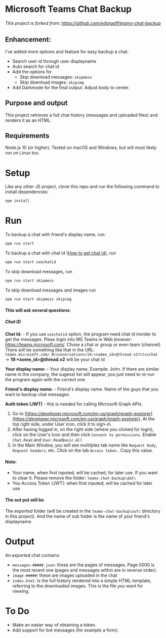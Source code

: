# Microsoft Teams Chat Backup

###### This project is forked from: https://github.com/edgraaff/teams-chat-backup

## Enhancement:

I've added more options and feature for easy backup a chat:
- Search user id through user displayname
- Auto search for chat id
- Add the options for
  - Skip download messages: `skipmess`
  - Skip download images: `skipimg`
- Add Darkmode for the final output. Adjust body to center.

## Purpose and output

This project retrieves a full chat history (messages and uploaded files) and renders it as an HTML.

## Requirements

Node.js 10 (or higher). Tested on macOS and Windows, but will most likely run on Linux too.

# Setup

Like any other JS project, clone this repo and run the following command to install dependencies:

```sh
npm install
```

# Run

To backup a chat with friend's display name, run:

```sh
npm run start 
```

To backup a chat with chat id ([How to get chat id](#Chat-ID)), run

```sh
npm run start usechatid
```

To skip download messages, run

```sh
npm run start skipmess
```

To skip download messages and images run

```sh
npm run start skipmess skipimg
```

#### This will ask several questions:
##### Chat ID
**Chat Id:** - If you use `usechatid` option, the program need chat id inorder to get the messages. Pleas login into MS Teams in Web browser: https://teams.microsoft.com/. Chose a chat or group or even team (channel)
There will be something like that in the URL: `teams.microsoft.com/_#/conversations/19:<somee_id>@thread.v2?ctx=chat` -> **19:<some_id>@thread.v2** will be your chat id

**Your display name:** - Your display name. Example: John. If there are similar name in the company, the sugesst list will appear, you just need to re-run the program again with the correct one.

**Friend's display name:** - Friend's display name. Name of the guys that you want to backup chat messages.

**Auth token (JWT)** - this is needed for calling Microsoft Graph APIs.

1. Go to [https://developer.microsoft.com/en-us/graph/graph-explorer](https://developer.microsoft.com/en-us/graph/graph-explorer). At the top right side, under User icon, click it to sign-in.
2. After having logged in, on the right side (where you clicked for login), click on the User's Icon and then click `Consent to permissions`. Enable `Chat.Read` and `User.ReadBasic.All`
3. In the Main Window, you will see multilples tab name like `Request body`, `Request headers`, etc. Click on the tab `Access token` . Copy this value. 

#### Note:
- Your name, when first inputed, will be cached, for later use. If you want to clear it. Please remove the folder: `teams-chat-backup\dat\`
- You Access Token (JWT): when first inputed, will be cached for later use

#### The out put will be

The exported folder (will be created in the `teams-chat-backup\out\` directory in this project). And the name of sub folder is the name of your friend's displayname.

# Output

An exported chat contains:

* `messages-#####.json`: these are the pages of messages. Page 0000 is the most recent one (pages and messages within are in reverse order).
* `image-#####`: these are images uploaded in the chat
* `index.html`: is the full history rendered into a simple HTML template, referring to the downloaded images. This is the file you want for viewing.

# To Do

* Make an easier way of obtaining a token.
* Add support for bot messages (for example a form).
